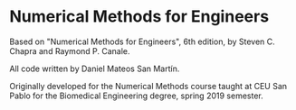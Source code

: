 Numerical Methods for Engineers
===============================

Based on "Numerical Methods for Engineers", 6th edition, by Steven C. Chapra and Raymond P. Canale.

All code written by Daniel Mateos San Martín.

Originally developed for the Numerical Methods course taught at CEU San Pablo for the Biomedical Engineering degree, spring 2019 semester.
